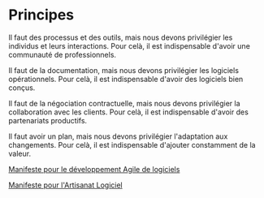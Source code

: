 # Principes

Il faut des processus et des outils, mais nous devons privilégier les individus et leurs interactions.
Pour celà, il est indispensable d'avoir une communauté de professionnels.

Il faut de la documentation, mais nous devons privilégier les logiciels opérationnels.
Pour celà, il est indispensable d'avoir des logiciels bien conçus.

Il faut de la négociation contractuelle, mais nous devons privilégier la collaboration avec les clients.
Pour celà, il est indispensable d'avoir des partenariats productifs.

Il faut avoir un plan, mais nous devons privilégier l'adaptation aux changements.
Pour celà, il est indispensable d'ajouter constamment de la valeur.

[Manifeste pour le développement Agile de logiciels](http://www.agilemanifesto.org/iso/fr/)

[Manifeste pour l'Artisanat Logiciel](http://manifesto.softwarecraftsmanship.org/#/fr-fr)
